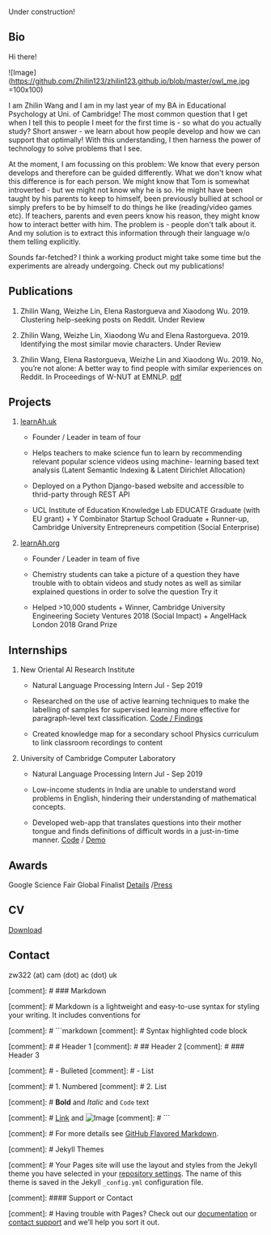 Under construction!

## Bio

Hi there!

![Image](https://github.com/Zhilin123/zhilin123.github.io/blob/master/owl_me.jpg =100x100)

I am Zhilin Wang and I am in my last year of my BA in Educational Psychology at Uni. of Cambridge! The most common question that I get when I tell this to people I meet for the first time is - so what do you actually study? Short answer - we learn about how people develop and how we can support that optimally! With this understanding, I then harness the power of technology to solve problems that I see. 

At the moment, I am focussing on this problem: We know that every person develops and therefore can be guided differently. What we don't know what this difference is for each person. We might know that Tom is somewhat introverted - but we might not know why he is so. He might have been taught by his parents to keep to himself, been previously bullied at school or simply prefers to be by himself to do things he like (reading/video games etc). If teachers, parents and even peers know his reason, they might know how to interact better with him. The problem is - people don't talk about it. And my solution is to extract this information through their language w/o them telling explicitly. 

Sounds far-fetched? I think a working product might take some time but the experiments are already undergoing. Check out my publications!

## Publications

1. Zhilin Wang, Weizhe Lin, Elena Rastorgueva and Xiaodong Wu. 2019. Clustering help-seeking posts on Reddit. Under Review

1. Zhilin Wang, Weizhe Lin, Xiaodong Wu and Elena Rastorgueva. 2019. Identifying the most similar movie characters. Under Review 

1. Zhilin Wang, Elena Rastorgueva, Weizhe Lin and Xiaodong Wu. 2019. No, you’re not alone: A better way to find people with similar experiences on Reddit. In Proceedings of W-NUT at EMNLP. [pdf](https://www.aclweb.org/anthology/D19-5540/)

## Projects

1. [learnAh.uk](https://www.learnah.uk) 

   * Founder / Leader in team of four

   * Helps teachers to make science fun to learn by recommending relevant popular science videos using machine- learning based text analysis (Latent Semantic Indexing & Latent Dirichlet Allocation)
   * Deployed on a Python Django-based website and accessible to thrid-party through REST API
   * UCL Institute of Education Knowledge Lab EDUCATE Graduate (with EU grant) + Y Combinator Startup School Graduate + Runner-up, Cambridge University Entrepreneurs competition (Social Enterprise)

2. [learnAh.org](https://learnah.org) 

   * Founder / Leader in team of five

   * Chemistry students can take a picture of a question they have trouble with to obtain videos and study notes as well as similar explained questions in order to solve the question Try it
   * Helped >10,000 students + Winner, Cambridge University Engineering Society Ventures 2018 (Social Impact) + AngelHack London 2018 Grand Prize

## Internships

1. New Oriental AI Research Institute 

   * Natural Language Processing Intern Jul - Sep 2019

   * Researched on the use of active learning techniques to make the labelling of samples for supervised learning more effective for paragraph-level text classification. [Code / Findings](https://github.com/Zhilin123/active_learning)
   * Created knowledge map for a secondary school Physics curriculum to link classroom recordings to content

2. University of Cambridge Computer Laboratory 

   * Natural Language Processing Intern Jul - Sep 2019

   * Low-income students in India are unable to understand word problems in English, hindering their understanding of mathematical concepts.
   * Developed web-app that translates questions into their mother tongue and finds definitions of difficult words in a just-in-time manner. [Code](https://github.com/Zhilin123/urop/) / [Demo](http://zw322.pythonanywhere.com)

## Awards

Google Science Fair Global Finalist [Details](https://www.googlesciencefair.com/past-projects/a20a050cd54cec76e0c708a596f9fe8997bc314157697760fabdcb0a2fef181d) /[Press](https://www.cbsnews.com/news/google-science-fair-finalists-20-teens-wholl-change-the-world/)

## CV
[Download](https://github.com/Zhilin123/Publications/blob/master/Zhilin_CV.pdf)

## Contact
zw322 (at) cam (dot) ac (dot) uk


[comment]: # ### Markdown

[comment]: # Markdown is a lightweight and easy-to-use syntax for styling your writing. It includes conventions for

[comment]: # ```markdown
[comment]: # Syntax highlighted code block

[comment]: # # Header 1
[comment]: # ## Header 2
[comment]: # ### Header 3

[comment]: # - Bulleted
[comment]: # - List

[comment]: # 1. Numbered
[comment]: # 2. List

[comment]: # **Bold** and _Italic_ and `Code` text

[comment]: # [Link](url) and ![Image](src)
[comment]: # ```

[comment]: # For more details see [GitHub Flavored Markdown](https://guides.github.com/features/mastering-markdown/).

[comment]: # Jekyll Themes

[comment]: # Your Pages site will use the layout and styles from the Jekyll theme you have selected in your [repository settings](https://github.com/Zhilin123/zhilin123.github.io/settings). The name of this theme is saved in the Jekyll `_config.yml` configuration file.

[comment]: #### Support or Contact

[comment]: # Having trouble with Pages? Check out our [documentation](https://help.github.com/categories/github-pages-basics/) or [contact support](https://github.com/contact) and we’ll help you sort it out.
